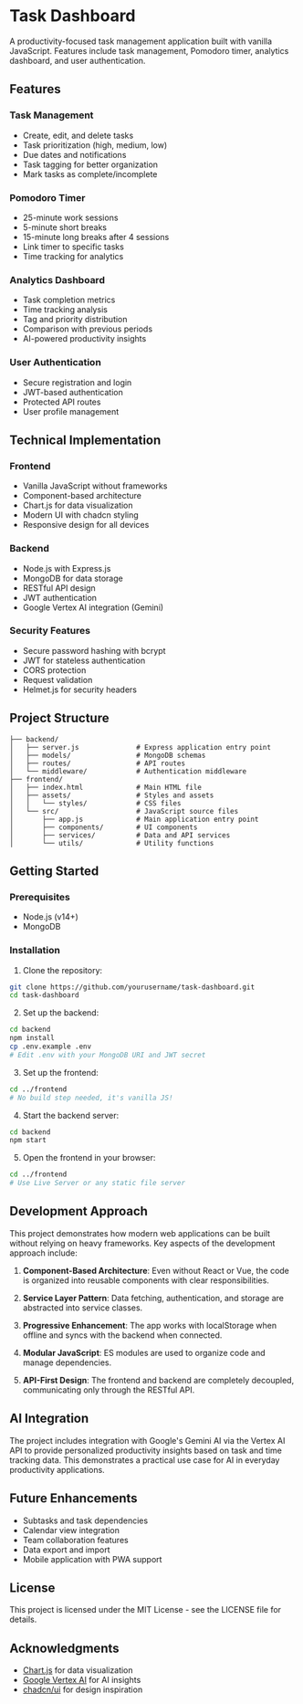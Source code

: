 # Task Dashboard

A productivity-focused task management application built with vanilla JavaScript. Features include task management, Pomodoro timer, analytics dashboard, and user authentication.

## Features

### Task Management
- Create, edit, and delete tasks
- Task prioritization (high, medium, low)
- Due dates and notifications
- Task tagging for better organization
- Mark tasks as complete/incomplete

### Pomodoro Timer
- 25-minute work sessions
- 5-minute short breaks
- 15-minute long breaks after 4 sessions
- Link timer to specific tasks
- Time tracking for analytics

### Analytics Dashboard
- Task completion metrics
- Time tracking analysis
- Tag and priority distribution
- Comparison with previous periods
- AI-powered productivity insights

### User Authentication
- Secure registration and login
- JWT-based authentication
- Protected API routes
- User profile management

## Technical Implementation

### Frontend
- Vanilla JavaScript without frameworks
- Component-based architecture
- Chart.js for data visualization
- Modern UI with chadcn styling
- Responsive design for all devices

### Backend
- Node.js with Express.js
- MongoDB for data storage
- RESTful API design
- JWT authentication
- Google Vertex AI integration (Gemini)

### Security Features
- Secure password hashing with bcrypt
- JWT for stateless authentication
- CORS protection
- Request validation
- Helmet.js for security headers

## Project Structure

```
├── backend/
│   ├── server.js              # Express application entry point
│   ├── models/                # MongoDB schemas
│   ├── routes/                # API routes
│   └── middleware/            # Authentication middleware
├── frontend/
│   ├── index.html             # Main HTML file
│   ├── assets/                # Styles and assets
│   │   └── styles/            # CSS files
│   └── src/                   # JavaScript source files
│       ├── app.js             # Main application entry point
│       ├── components/        # UI components
│       ├── services/          # Data and API services
│       └── utils/             # Utility functions
```

## Getting Started

### Prerequisites
- Node.js (v14+)
- MongoDB

### Installation

1. Clone the repository:
```bash
git clone https://github.com/yourusername/task-dashboard.git
cd task-dashboard
```

2. Set up the backend:
```bash
cd backend
npm install
cp .env.example .env
# Edit .env with your MongoDB URI and JWT secret
```

3. Set up the frontend:
```bash
cd ../frontend
# No build step needed, it's vanilla JS!
```

4. Start the backend server:
```bash
cd backend
npm start
```

5. Open the frontend in your browser:
```bash
cd ../frontend
# Use Live Server or any static file server
```

## Development Approach

This project demonstrates how modern web applications can be built without relying on heavy frameworks. Key aspects of the development approach include:

1. **Component-Based Architecture**: Even without React or Vue, the code is organized into reusable components with clear responsibilities.

2. **Service Layer Pattern**: Data fetching, authentication, and storage are abstracted into service classes.

3. **Progressive Enhancement**: The app works with localStorage when offline and syncs with the backend when connected.

4. **Modular JavaScript**: ES modules are used to organize code and manage dependencies.

5. **API-First Design**: The frontend and backend are completely decoupled, communicating only through the RESTful API.

## AI Integration

The project includes integration with Google's Gemini AI via the Vertex AI API to provide personalized productivity insights based on task and time tracking data. This demonstrates a practical use case for AI in everyday productivity applications.

## Future Enhancements

- Subtasks and task dependencies
- Calendar view integration
- Team collaboration features
- Data export and import
- Mobile application with PWA support

## License

This project is licensed under the MIT License - see the LICENSE file for details.

## Acknowledgments

- [Chart.js](https://www.chartjs.org/) for data visualization
- [Google Vertex AI](https://cloud.google.com/vertex-ai) for AI insights
- [chadcn/ui](https://ui.shadcn.com/) for design inspiration
